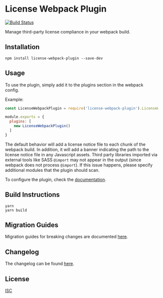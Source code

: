# License Webpack Plugin

[![Build Status](https://api.travis-ci.org/xz64/license-webpack-plugin.svg?branch=master)](https://travis-ci.org/xz64/license-webpack-plugin)

Manage third-party license compliance in your webpack build.

## Installation
`npm install license-webpack-plugin --save-dev`

## Usage

To use the plugin, simply add it to the plugins section in the webpack config.

Example:
```javascript
const LicenseWebpackPlugin = require('license-webpack-plugin').LicenseWebpackPlugin;

module.exports = {
  plugins: [
    new LicenseWebpackPlugin()
  ]
}
```

The default behavior will add a license notice file to each chunk of the webpack build. In addition, it will add a banner indicating the path to the license notice file in any Javascript assets. Third party libraries imported via external tools like SASS `@import` may not appear in the output (since webpack does not process `@import`). If this issue happens, please specify additional modules that the plugin should scan.

To configure the plugin, check the [documentation](DOCUMENTATION.md).

## Build Instructions

```
yarn
yarn build
```

## Migration Guides

Migration guides for breaking changes are documented [here](MIGRATION.md).

## Changelog

The changelog can be found [here](CHANGELOG.md).

## License
[ISC](https://opensource.org/licenses/ISC)
